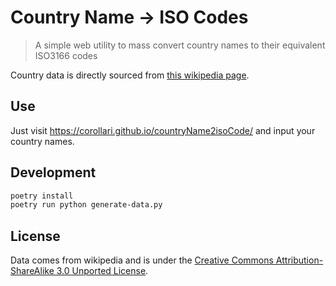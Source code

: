 # Country Name -> ISO Codes
> A simple web utility to mass convert country names to their equivalent ISO3166 codes

Country data is directly sourced from [this wikipedia page](https://en.wikipedia.org/wiki/List_of_ISO_3166_country_codes).

## Use
Just visit https://corollari.github.io/countryName2isoCode/ and input your country names.

## Development
```bash
poetry install
poetry run python generate-data.py
```

## License
Data comes from wikipedia and is under the [Creative Commons Attribution-ShareAlike 3.0 Unported License](https://creativecommons.org/licenses/by-sa/3.0/).
